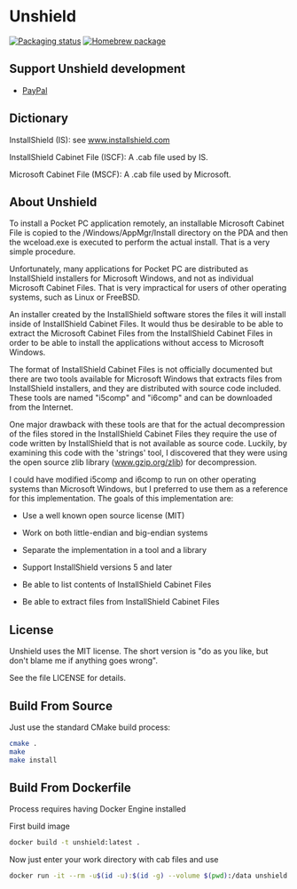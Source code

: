 Unshield
========

[![Packaging status](https://repology.org/badge/tiny-repos/unshield.svg)](https://repology.org/project/unshield/versions)
[![Homebrew package](https://repology.org/badge/version-for-repo/homebrew/unshield.svg)](https://repology.org/project/unshield/versions)


Support Unshield development
----------------------------

- [PayPal](https://www.paypal.com/cgi-bin/webscr?cmd=_s-xclick&hosted_button_id=SQ7PEFMJK36AU)


Dictionary
----------

InstallShield (IS): see www.installshield.com

InstallShield Cabinet File (ISCF): A .cab file used by IS.

Microsoft Cabinet File (MSCF): A .cab file used by Microsoft.


About Unshield
--------------

To install a Pocket PC application remotely, an installable
Microsoft Cabinet File is copied to the /Windows/AppMgr/Install
directory on the PDA and then the wceload.exe is executed to
perform the actual install. That is a very simple procedure.

Unfortunately, many applications for Pocket PC are distributed as
InstallShield installers for Microsoft Windows, and not as
individual Microsoft Cabinet Files. That is very impractical for
users of other operating systems, such as Linux or FreeBSD.

An installer created by the InstallShield software stores the
files it will install inside of InstallShield Cabinet Files. It
would thus be desirable to be able to extract the Microsoft
Cabinet Files from the InstallShield Cabinet Files in order to be
able to install the applications without access to Microsoft
Windows.

The format of InstallShield Cabinet Files is not officially
documented but there are two tools available for Microsoft
Windows that extracts files from InstallShield installers, and
they are distributed with source code included. These tools are
named "i5comp" and "i6comp" and can be downloaded from the
Internet.

One major drawback with these tools are that for the actual
decompression of the files stored in the InstallShield Cabinet
Files they require the use of code written by InstallShield that
is not available as source code. Luckily, by examining this code
with the 'strings' tool, I discovered that they were using the
open source zlib library (www.gzip.org/zlib) for decompression.

I could have modified i5comp and i6comp to run on other operating
systems than Microsoft Windows, but I preferred to use them as a
reference for this implementation. The goals of this
implementation are:

- Use a well known open source license (MIT)

- Work on both little-endian and big-endian systems

- Separate the implementation in a tool and a library

- Support InstallShield versions 5 and later

- Be able to list contents of InstallShield Cabinet Files

- Be able to extract files from InstallShield Cabinet Files


License
-------

Unshield uses the MIT license. The short version is "do as you
like, but don't blame me if anything goes wrong".

See the file LICENSE for details.


Build From Source
-----------------

Just use the standard CMake build process:

``` sh
cmake .
make
make install
```

Build From Dockerfile
-----------------

Process requires having Docker Engine installed

First build image
``` sh
docker build -t unshield:latest .
```

Now just enter your work directory with cab files and use
``` sh
docker run -it --rm -u$(id -u):$(id -g) --volume $(pwd):/data unshield:latest [ARGS]
```
